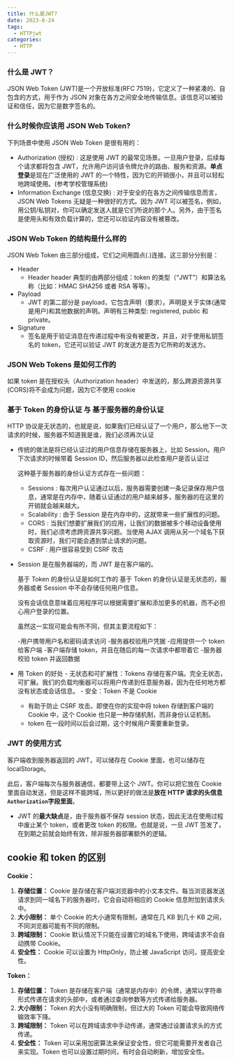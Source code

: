 ```yaml
---
title: 什么是JWT?
date: 2023-8-24
tags:
  - HTTPjwt
categories:
  - HTTP
---
```


### 什么是 JWT？

JSON Web Token (JWT)是一个开放标准(RFC 7519)，它定义了一种紧凑的、自包含的方式，用于作为 JSON 对象在各方之间安全地传输信息。该信息可以被验证和信任，因为它是数字签名的。

### 什么时候你应该用 JSON Web Token?

下列场景中使用 JSON Web Token 是很有用的：

- Authorization (授权) : 这是使用 JWT 的最常见场景。一旦用户登录，后续每个请求都将包含 JWT，允许用户访问该令牌允许的路由、服务和资源。**单点登录**是现在广泛使用的 JWT 的一个特性，因为它的开销很小，并且可以轻松地跨域使用。(参考学校管理系统)
- Information Exchange (信息交换) : 对于安全的在各方之间传输信息而言，JSON Web Tokens 无疑是一种很好的方式。因为 JWT 可以被签名，例如，用公钥/私钥对，你可以确定发送人就是它们所说的那个人。另外，由于签名是使用头和有效负载计算的，您还可以验证内容没有被篡改。

### JSON Web Token 的结构是什么样的

JSON Web Token 由三部分组成，它们之间用圆点(.)连接。这三部分分别是：

- Header
  - Header header 典型的由两部分组成：token 的类型（“JWT”）和算法名称（比如：HMAC SHA256 或者 RSA 等等）。
- Payload
  - JWT 的第二部分是 payload，它包含声明（要求）。声明是关于实体(通常是用户)和其他数据的声明。声明有三种类型: registered, public 和 private。
- Signature
  - 签名是用于验证消息在传递过程中有没有被更改，并且，对于使用私钥签名的 token，它还可以验证 JWT 的发送方是否为它所称的发送方。

### JSON Web Tokens 是如何工作的

如果 token 是在授权头（Authorization header）中发送的，那么跨源资源共享(CORS)将不会成为问题，因为它不使用 cookie

### 基于 Token 的身份认证 与 基于服务器的身份认证

HTTP 协议是无状态的，也就是说，如果我们已经认证了一个用户，那么他下一次请求的时候，服务器不知道我是谁，我们必须再次认证

- 传统的做法是将已经认证过的用户信息存储在服务器上，比如 Session。用户下次请求的时候带着 Session ID，然后服务器以此检查用户是否认证过

  这种基于服务器的身份认证方式存在一些问题：

  - Sessions : 每次用户认证通过以后，服务器需要创建一条记录保存用户信息，通常是在内存中，随着认证通过的用户越来越多，服务器的在这里的开销就会越来越大。
  - Scalability : 由于 Session 是在内存中的，这就带来一些扩展性的问题。
  - CORS : 当我们想要扩展我们的应用，让我们的数据被多个移动设备使用时，我们必须考虑跨资源共享问题。当使用 AJAX 调用从另一个域名下获取资源时，我们可能会遇到禁止请求的问题。
  - CSRF : 用户很容易受到 CSRF 攻击

- Session 是在服务器端的，而 JWT 是在客户端的。

  基于 Token 的身份认证是如何工作的 基于 Token 的身份认证是无状态的，服务器或者 Session 中不会存储任何用户信息。

  没有会话信息意味着应用程序可以根据需要扩展和添加更多的机器，而不必担心用户登录的位置。

  虽然这一实现可能会有所不同，但其主要流程如下：

  -用户携带用户名和密码请求访问 -服务器校验用户凭据 -应用提供一个 token 给客户端 -客户端存储 token，并且在随后的每一次请求中都带着它 -服务器校验 token 并返回数据

- 用 Token 的好处 - 无状态和可扩展性：Tokens 存储在客户端。完全无状态，可扩展。我们的负载均衡器可以将用户传递到任意服务器，因为在任何地方都没有状态或会话信息。 - 安全：Token 不是 Cookie
  - 有助于防止 CSRF 攻击。即使在你的实现中将 token 存储到客户端的 Cookie 中，这个 Cookie 也只是一种存储机制，而非身份认证机制。
  - token 在一段时间以后会过期，这个时候用户需要重新登录。

### JWT 的使用方式

客户端收到服务器返回的 JWT，可以储存在 Cookie 里面，也可以储存在 localStorage。

此后，客户端每次与服务器通信，都要带上这个 JWT。你可以把它放在 Cookie 里面自动发送，但是这样不能跨域，所以更好的做法是**放在 HTTP 请求的头信息`Authorization`字段里面**。

- JWT 的**最大缺点**是，由于服务器不保存 session 状态，因此无法在使用过程中废止某个 token，或者更改 token 的权限。也就是说，一旦 JWT 签发了，在到期之前就会始终有效，除非服务器部署额外的逻辑。

## cookie 和 token 的区别

**Cookie：**

1. **存储位置：** Cookie 是存储在客户端浏览器中的小文本文件。每当浏览器发送请求到同一域名下的服务器时，它会自动将相应的 Cookie 信息附加到请求头中。
2. **大小限制：** 单个 Cookie 的大小通常有限制，通常在几 KB 到几十 KB 之间，不同浏览器可能有不同的限制。
3. **跨域限制：** Cookie 默认情况下只能在设置它的域名下使用，跨域请求不会自动携带 Cookie。
4. **安全性：** Cookie 可以设置为 HttpOnly，防止被 JavaScript 访问，提高安全性。

**Token：**

1. **存储位置：** Token 是存储在客户端（通常是内存中）的令牌，通常以字符串形式传递在请求的头部中，或者通过查询参数等方式传递给服务器。
2. **大小限制：** Token 的大小没有明确限制，但过大的 Token 可能会导致网络传输效率下降。
3. **跨域限制：** Token 可以在跨域请求中手动传递，通常通过设置请求头的方式传递。
4. **安全性：** Token 可以采用加密算法来保证安全性，但它可能需要开发者自己来实现。Token 也可以设置过期时间，有时会自动刷新，增加安全性。
